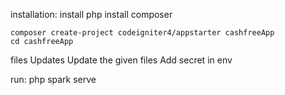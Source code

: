 installation:
    install php
    install composer

    composer create-project codeigniter4/appstarter cashfreeApp  
    cd cashfreeApp

files Updates
    Update the given files 
    Add secret in env

run:
    php spark serve   